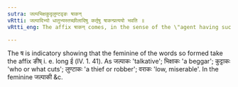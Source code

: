 ```yaml
---
sutra: जल्पभिक्षकुदृलुण्टवृङः षाकन्
vRtti: जल्पादिभ्यो धातुभ्यस्तच्छीलादिषु कर्तृषु षाकन्प्रत्ययो भवति ॥
vRtti_eng: The affix षाकन् comes, in the sense of the \"agent having such a habit &c\", after the following verbs:-- जल्प्, भिक्ष्, कुदृ, लुष्ठ and वृ ।

---
```

The ष is indicatory showing that the feminine of the words so formed take the affix ङीष् i. e. long ई (IV. 1. 41). As जल्पाकः 'talkative'; भिक्षाकः 'a beggar'; कुट्टाकः 'who or what cuts'; लुण्टाकः 'a thief or robber'; वराकः 'low, miserable'. In the feminine जल्पाकी &c.